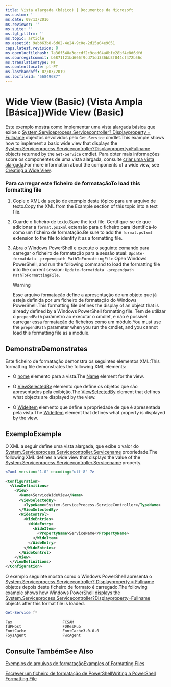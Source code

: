 ```yaml
---
title: Vista alargada (básico) | Documentos da Microsoft
ms.custom: ''
ms.date: 09/13/2016
ms.reviewer: ''
ms.suite: ''
ms.tgt_pltfrm: ''
ms.topic: article
ms.assetid: 9abb63b8-6d02-4e24-9c0e-2d15a04e9051
caps.latest.revision: 8
ms.openlocfilehash: 7a36f548a3eccdf2c9cad04a8bfe28bf4e8d6dfd
ms.sourcegitcommit: b6871f21bd666f9cd71dd336bb3f844cf472b56c
ms.translationtype: MT
ms.contentlocale: pt-PT
ms.lasthandoff: 02/03/2019
ms.locfileid: "56849687"
---
```

# <a name="wide-view-basic"></a><span data-ttu-id="2c291-102">Wide View (Basic) (Vista Ampla [Básica])</span><span class="sxs-lookup"><span data-stu-id="2c291-102">Wide View (Basic)</span></span>

<span data-ttu-id="2c291-103">Este exemplo mostra como implementar uma vista alargada básica que exibe o [System.Serviceprocess.Servicecontroller? Displayproperty = Fullname](/dotnet/api/System.ServiceProcess.ServiceController) objectos devolvidos pelo `Get-Service` cmdlet.</span><span class="sxs-lookup"><span data-stu-id="2c291-103">This example shows how to implement a basic wide view that displays the [System.Serviceprocess.Servicecontroller?Displayproperty=Fullname](/dotnet/api/System.ServiceProcess.ServiceController) objects returned by the `Get-Service` cmdlet.</span></span> <span data-ttu-id="2c291-104">Para obter mais informações sobre os componentes de uma vista alargada, consulte [criar uma vista alargada](./creating-a-wide-view.md).</span><span class="sxs-lookup"><span data-stu-id="2c291-104">For more information about the components of a wide view, see [Creating a Wide View](./creating-a-wide-view.md).</span></span>

### <a name="to-load-this-formatting-file"></a><span data-ttu-id="2c291-105">Para carregar este ficheiro de formatação</span><span class="sxs-lookup"><span data-stu-id="2c291-105">To load this formatting file</span></span>

1. <span data-ttu-id="2c291-106">Copie o XML da seção de exemplo deste tópico para um arquivo de texto.</span><span class="sxs-lookup"><span data-stu-id="2c291-106">Copy the XML from the Example section of this topic into a text file.</span></span>

2. <span data-ttu-id="2c291-107">Guarde o ficheiro de texto.</span><span class="sxs-lookup"><span data-stu-id="2c291-107">Save the text file.</span></span> <span data-ttu-id="2c291-108">Certifique-se de que adicionar a `format.ps1xml` extensão para o ficheiro para identificá-lo como um ficheiro de formatação.</span><span class="sxs-lookup"><span data-stu-id="2c291-108">Be sure to add the `format.ps1xml` extension to the file to identify it as a formatting file.</span></span>

3. <span data-ttu-id="2c291-109">Abra o Windows PowerShell e execute o seguinte comando para carregar o ficheiro de formatação para a sessão atual: `Update-formatdata -prependpath PathToFormattingFile`.</span><span class="sxs-lookup"><span data-stu-id="2c291-109">Open Windows PowerShell, and run the following command to load the formatting file into the current session: `Update-formatdata -prependpath PathToFormattingFile`.</span></span>

   > [!WARNING]
   > <span data-ttu-id="2c291-110">Esse arquivo formatação define a apresentação de um objeto que já esteja definida por um ficheiro de formatação do Windows PowerShell.</span><span class="sxs-lookup"><span data-stu-id="2c291-110">This formatting file defines the display of an object that is already defined by a Windows PowerShell formatting file.</span></span> <span data-ttu-id="2c291-111">Tem de utilizar o `prependPath` parâmetro ao executar o cmdlet, e não é possível carregar essa formatação de ficheiros como um módulo.</span><span class="sxs-lookup"><span data-stu-id="2c291-111">You must use the `prependPath` parameter when you run the cmdlet, and you cannot load this formatting file as a module.</span></span>

## <a name="demonstrates"></a><span data-ttu-id="2c291-112">Demonstra</span><span class="sxs-lookup"><span data-stu-id="2c291-112">Demonstrates</span></span>

<span data-ttu-id="2c291-113">Este ficheiro de formatação demonstra os seguintes elementos XML:</span><span class="sxs-lookup"><span data-stu-id="2c291-113">This formatting file demonstrates the following XML elements:</span></span>

- <span data-ttu-id="2c291-114">O [nome](./name-element-for-view-format.md) elemento para a vista.</span><span class="sxs-lookup"><span data-stu-id="2c291-114">The [Name](./name-element-for-view-format.md) element for the view.</span></span>

- <span data-ttu-id="2c291-115">O [ViewSelectedBy](./viewselectedby-element-format.md) elemento que define os objetos que são apresentados pela exibição.</span><span class="sxs-lookup"><span data-stu-id="2c291-115">The [ViewSelectedBy](./viewselectedby-element-format.md) element that defines what objects are displayed by the view.</span></span>

- <span data-ttu-id="2c291-116">O [WideItem](./wideitem-element-for-widecontrol-format.md) elemento que define a propriedade de que é apresentada pela vista.</span><span class="sxs-lookup"><span data-stu-id="2c291-116">The [WideItem](./wideitem-element-for-widecontrol-format.md) element that defines what property is displayed by the view.</span></span>

## <a name="example"></a><span data-ttu-id="2c291-117">Exemplo</span><span class="sxs-lookup"><span data-stu-id="2c291-117">Example</span></span>

<span data-ttu-id="2c291-118">O XML a seguir define uma vista alargada, que exibe o valor do [System.Serviceprocess.Servicecontroller.Servicename](/dotnet/api/System.ServiceProcess.ServiceController.ServiceName) propriedade.</span><span class="sxs-lookup"><span data-stu-id="2c291-118">The following XML defines a wide view that displays the value of the [System.Serviceprocess.Servicecontroller.Servicename](/dotnet/api/System.ServiceProcess.ServiceController.ServiceName) property.</span></span>

```xml
<?xml version="1.0" encoding="utf-8" ?>

<Configuration>
  <ViewDefinitions>
    <View>
      <Name>ServiceWideView</Name>
      <ViewSelectedBy>
        <TypeName>System.ServiceProcess.ServiceController</TypeName>
      </ViewSelectedBy>
      <WideControl>
        <WideEntries>
          <WideEntry>
            <WideItem>
              <PropertyName>ServiceName</PropertyName>
            </WideItem>
          </WideEntry>
        </WideEntries>
      </WideControl>
    </View>
  </ViewDefinitions>
</Configuration>
```

<span data-ttu-id="2c291-119">O exemplo seguinte mostra como o Windows PowerShell apresenta o [System.Serviceprocess.Servicecontroller? Displayproperty = Fullname](/dotnet/api/System.ServiceProcess.ServiceController) objetos depois deste ficheiro de formato é carregado.</span><span class="sxs-lookup"><span data-stu-id="2c291-119">The following example shows how Windows PowerShell displays the [System.Serviceprocess.Servicecontroller?Displayproperty=Fullname](/dotnet/api/System.ServiceProcess.ServiceController) objects after this format file is loaded.</span></span>

```powershell
Get-Service f*
```

```output
Fax                      FCSAM
fdPHost                  FDResPub
FontCache                FontCache3.0.0.0
FSysAgent                FwcAgent
```

## <a name="see-also"></a><span data-ttu-id="2c291-120">Consulte Também</span><span class="sxs-lookup"><span data-stu-id="2c291-120">See Also</span></span>

[<span data-ttu-id="2c291-121">Exemplos de arquivos de formatação</span><span class="sxs-lookup"><span data-stu-id="2c291-121">Examples of Formatting Files</span></span>](./examples-of-formatting-files.md)

[<span data-ttu-id="2c291-122">Escrever um ficheiro de formatação de PowerShell</span><span class="sxs-lookup"><span data-stu-id="2c291-122">Writing a PowerShell Formatting File</span></span>](./writing-a-powershell-formatting-file.md)
